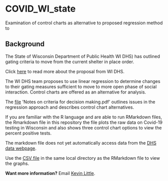 # COVID_WI_state
Examination of control charts as alternative to proposed regression method to 

## Background

The State of Wisconsin Department of Public Health WI DHS) has outlined gating criteria to move from the current shelter in place order.

Click [here](https://www.dhs.wisconsin.gov/covid-19/prepare.htm) to read more about the proposal from WI DHS.

The WI DHS team proposes to use linear regression to determine changes to their gating measures sufficient to move to more open phase of social interaction.   Control charts are offered as an alternative for analysis.

The [file](https://github.com/klittle314/COVID_WI_state/blob/master/Notes%20on%20criteria%20for%20decision%20making%2027%20April%202020.pdf) 'Notes on criteria for decision making.pdf' outlines issues in the regression approach and describes control chart alternatives.

If you are familiar with the R language and are able to run RMarkdown files, the Rmarkdown file in this repository the file plots the raw data on Covid-19 testing in Wisconsin and also shows three control chart options to view the percent positive tests. 

The markdown file does not yet automatically access data from the [DHS data webpage](https://data.dhsgis.wi.gov/datasets/covid-19-historical-data-table/data?where=%20(GEO%20%3D%20%27County%27%20OR%20GEO%20%3D%20%27State%27)%20).  

Use the [CSV file](https://github.com/klittle314/COVID_WI_state/blob/master/COVID-19_Historical_Data_Table_2020_04_30_21_46.csv) in the same local directory as the RMarkdown file to view the graphs.

**Want more information?**  Email [Kevin Little](mailto:klittle@iecodesign.com?subject=[GitHub]%20COVID_WI_state).


